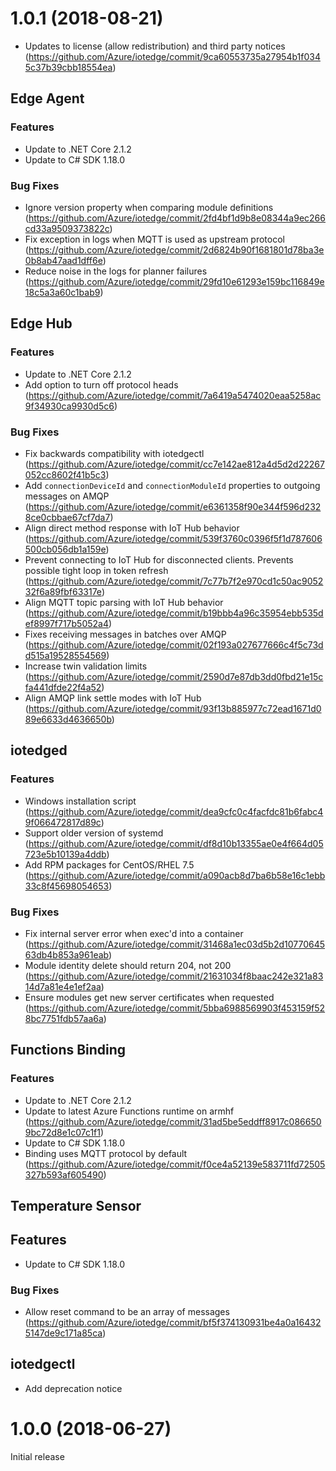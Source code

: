 # 1.0.1 (2018-08-21)

* Updates to license (allow redistribution) and third party notices (https://github.com/Azure/iotedge/commit/9ca60553735a27954b1f0345c37b39cbb18554ea)

## Edge Agent
### Features
* Update to .NET Core 2.1.2
* Update to C# SDK 1.18.0

### Bug Fixes
* Ignore version property when comparing module definitions (https://github.com/Azure/iotedge/commit/2fd4bf1d9b8e08344a9ec266cd33a9509373822c)
* Fix exception in logs when MQTT is used as upstream protocol (https://github.com/Azure/iotedge/commit/2d6824b90f1681801d78ba3e0b8ab47aad1dff6e)
* Reduce noise in the logs for planner failures (https://github.com/Azure/iotedge/commit/29fd10e61293e159bc116849e18c5a3a60c1bab9)

## Edge Hub

### Features
* Update to .NET Core 2.1.2
* Add option to turn off protocol heads (https://github.com/Azure/iotedge/commit/7a6419a5474020eaa5258ac9f34930ca9930d5c6)

### Bug Fixes
* Fix backwards compatibility with iotedgectl (https://github.com/Azure/iotedge/commit/cc7e142ae812a4d5d2d22267052cc8602f41b5c3)
* Add `connectionDeviceId` and `connectionModuleId` properties to outgoing messages on AMQP (https://github.com/Azure/iotedge/commit/e6361358f90e344f596d2328ce0cbbae67cf7da7)
* Align direct method response with IoT Hub behavior (https://github.com/Azure/iotedge/commit/539f3760c0396f5f1d787606500cb056db1a159e)
* Prevent connecting to IoT Hub for disconnected clients. Prevents possible tight loop in token refresh (https://github.com/Azure/iotedge/commit/7c77b7f2e970cd1c50ac905232f6a89fbf63317e)
* Align MQTT topic parsing with IoT Hub behavior (https://github.com/Azure/iotedge/commit/b19bbb4a96c35954ebb535def8997f717b5052a4)
* Fixes receiving messages in batches over AMQP (https://github.com/Azure/iotedge/commit/02f193a027677666c4f5c73dd515a19528554569)
* Increase twin validation limits (https://github.com/Azure/iotedge/commit/2590d7e87db3dd0fbd21e15cfa441dfde22f4a52)
* Align AMQP link settle modes with IoT Hub (https://github.com/Azure/iotedge/commit/93f13b885977c72ead1671d089e6633d4636650b)

## iotedged

### Features
* Windows installation script (https://github.com/Azure/iotedge/commit/dea9cfc0c4facfdc81b6fabc49f066472817d89c)
* Support older version of systemd (https://github.com/Azure/iotedge/commit/df8d10b13355ae0e4f664d05723e5b10139a4ddb)
* Add RPM packages for CentOS/RHEL 7.5 (https://github.com/Azure/iotedge/commit/a090acb8d7ba6b58e16c1ebb33c8f45698054653)

### Bug Fixes
* Fix internal server error when exec'd into a container (https://github.com/Azure/iotedge/commit/31468a1ec03d5b2d1077064563db4b853a961eab)
* Module identity delete should return 204, not 200 (https://github.com/Azure/iotedge/commit/21631034f8baac242e321a8314d7a81e4e1ef2aa)
* Ensure modules get new server certificates when requested (https://github.com/Azure/iotedge/commit/5bba6988569903f453159f528bc7751fdb57aa6a)

## Functions Binding

### Features
* Update to .NET Core 2.1.2
* Update to latest Azure Functions runtime on armhf (https://github.com/Azure/iotedge/commit/31ad5be5eddff8917c0866509bc72d8e1c07c1f1)
* Update to C# SDK 1.18.0
* Binding uses MQTT protocol by default (https://github.com/Azure/iotedge/commit/f0ce4a52139e583711fd72505327b593af605490)

## Temperature Sensor

## Features
* Update to C# SDK 1.18.0

### Bug Fixes
* Allow reset command to be an array of messages (https://github.com/Azure/iotedge/commit/bf5f374130931be4a0a164325147de9c171a85ca)

## iotedgectl
* Add deprecation notice

# 1.0.0 (2018-06-27)
Initial release